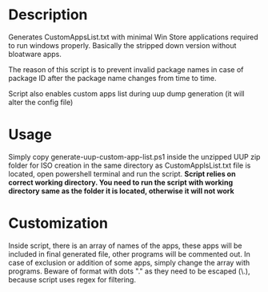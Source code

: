 # Description

Generates CustomAppsList.txt with minimal Win Store applications required to run windows properly. Basically the stripped down version without bloatware apps.

The reason of this script is to prevent invalid package names in case of package ID after the package name changes from time to time.

Script also enables custom apps list during uup dump generation (it will alter the config file)

# Usage

Simply copy generate-uup-custom-app-list.ps1 inside the unzipped UUP zip folder for ISO creation in the same directory as CustomApplsList.txt file is located, open powershell terminal and run the script. **Script relies on correct working directory. You need to run the script with working directory same as the folder it is located, otherwise it will not work**

# Customization

Inside script, there is an array of names of the apps, these apps will be included in final generated file, other programs will be commented out. In case of exclusion or addition of some apps, simply change the array with programs. Beware of format with dots "." as they need to be escaped (\\\.), because script uses regex for filtering.
